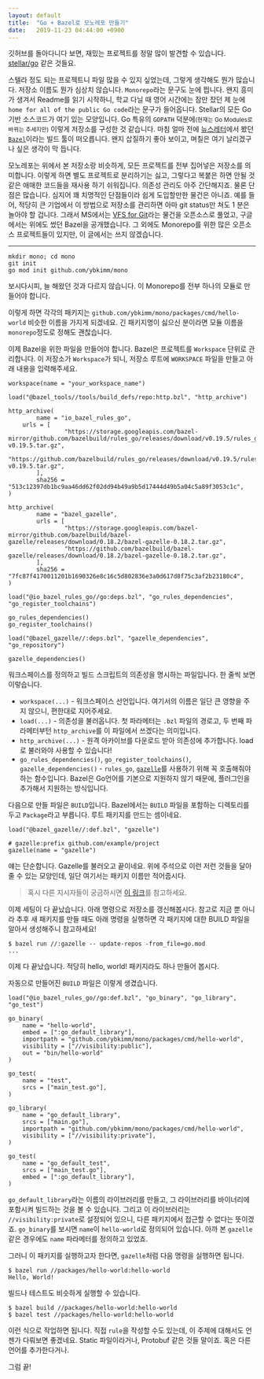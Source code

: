 ```yaml
---
layout: default
title:  "Go + Bazel로 모노레포 만들기"
date:   2019-11-23 04:44:00 +0900
---
```


깃허브를 돌아다니다 보면, 재밌는 프로젝트를 정말 많이 발견할 수 있습니다. [stellar/go](https://github.com/stellar/go) 같은 것들요.

스텔라 정도 되는 프로젝트니 파일 많을 수 있지 싶었는데, 그렇게 생각해도 뭔가 많습니다. 저장소 이름도 뭔가 심상치 않습니다. `Monorepo`라는 문구도 눈에 띕니다. 왠지 흥미가 생겨서 Readme를 읽기 시작하니, 학교 다닐 때 영어 시간에는 잠만 잤던 제 눈에 `home for all of the public Go code`라는 문구가 들어옵니다. Stellar의 모든 Go 기반 소스코드가 여기 있는 모양입니다. Go 특유의 `GOPATH` 덕분에<small>(현재는 Go Modules로 바뀌는 추세지만)</small> 이렇게 저장소를 구성한 것 같습니다. 마침 얼마 전에 [뉴스레터](https://golangweekly.com/issues/288)에서 봤던 [`Bazel`](https://bazel.build/)이라는 빌드 툴이 떠오릅니다. 왠지 삽질하기 좋아 보이고, 며칠은 여기 날리겠구나 싶은 생각이 막 듭니다.

모노레포는 위에서 본 저장소랑 비슷하게, 모든 프로젝트를 전부 집어넣은 저장소를 의미합니다. 이렇게 하면 별도 프로젝트로 분리하기는 싫고, 그렇다고 복붙은 하면 안될 것 같은 애매한 코드들을 재사용 하기 쉬워집니다. 의존성 관리도 아주 간단해지죠. 물론 단점은 많습니다. 심지어 꽤 치명적인 단점들이라 쉽게 도입할만한 물건은 아니죠. 예를 들어, 적당히 큰 기업에서 이 방법으로 저장소를 관리하면 아마 git status만 쳐도 1 분은 놀아야 할 겁니다. 그래서 MS에서는 [VFS for Git](https://vfsforgit.org/)라는 물건을 오픈소스로 풀었고, 구글에서는 위에도 썼던 Bazel을 공개했습니다. 그 외에도 Monorepo를 위한 많은 오픈소스 프로젝트들이 있지만, 이 글에서는 쓰지 않겠습니다.

----

```
mkdir mono; cd mono
git init
go mod init github.com/ybkimm/mono
```

보시다시피, 늘 해왔던 것과 다르지 않습니다. 이 Monorepo를 전부 하나의 모듈로 만들어야 합니다.

이렇게 하면 각각의 패키지는 `github.com/ybkimm/mono/packages/cmd/hello-world` 비슷한 이름을 가지게 되겠네요. 긴 패키지명이 싫으신 분이라면 모듈 이름을 `monorepo`정도로 정해도 괜찮습니다.

이제 Bazel을 위한 파일을 만들어야 합니다. Bazel은 프로젝트를 `Workspace` 단위로 관리합니다. 이 저장소가 `Workspace`가 되니, 저장소 루트에 `WORKSPACE` 파일을 만들고 아래 내용을 입력해주세요.

```
workspace(name = "your_workspace_name")

load("@bazel_tools//tools/build_defs/repo:http.bzl", "http_archive")

http_archive(
        name = "io_bazel_rules_go",
    urls = [
                "https://storage.googleapis.com/bazel-mirror/github.com/bazelbuild/rules_go/releases/download/v0.19.5/rules_go-v0.19.5.tar.gz",
                "https://github.com/bazelbuild/rules_go/releases/download/v0.19.5/rules_go-v0.19.5.tar.gz",
        ],
        sha256 = "513c12397db1bc9aa46dd62f02dd94b49a9b5d17444d49b5a04c5a89f3053c1c",
)

http_archive(
        name = "bazel_gazelle",
        urls = [
                "https://storage.googleapis.com/bazel-mirror/github.com/bazelbuild/bazel-gazelle/releases/download/0.18.2/bazel-gazelle-0.18.2.tar.gz",
                "https://github.com/bazelbuild/bazel-gazelle/releases/download/0.18.2/bazel-gazelle-0.18.2.tar.gz",
        ],
        sha256 = "7fc87f4170011201b1690326e8c16c5d802836e3a0d617d8f75c3af2b23180c4",
)

load("@io_bazel_rules_go//go:deps.bzl", "go_rules_dependencies", "go_register_toolchains")

go_rules_dependencies()
go_register_toolchains()

load("@bazel_gazelle//:deps.bzl", "gazelle_dependencies", "go_repository")

gazelle_dependencies()
```

워크스페이스를 정의하고 빌드 스크립트의 의존성을 명시하는 파일입니다. 한 줄씩 보면 이렇습니다.

* `workspace(...)` - 워크스페이스 선언입니다. 여기서의 이름은 일단 큰 영향을 주지 않으니, 편한대로 지어주세요.
* `load(...)` - 의존성을 불러옵니다. 첫 파라메터는 `.bzl` 파일의 경로고, 두 번째 파라메터부턴 `http_archive`를 이 파일에서 쓰겠다는 의미입니다.
* `http_archive(...)` - 원격 아카이브를 다운로드 받아 의존성에 추가합니다. load로 불러와야 사용할 수 있습니다!
* `go_rules_dependencies()`, `go_register_toolchains()`, `gazelle_dependencies()` - `rules_go`, [`gazelle`](https://github.com/bazelbuild/bazel-gazelle)를 사용하기 위해 꼭 호출해줘야 하는 함수입니다. Bazel은 Go언어를 기본으로 지원하지 않기 때문에, 플러그인을 추가해서 지원하는 방식입니다.

다음으로 만들 파일은 `BUILD`입니다. Bazel에서는 `BUILD` 파일을 포함하는 디렉토리를 두고 `Package`라고 부릅니다. 루트 패키지를 만드는 셈이네요.

```
load("@bazel_gazelle//:def.bzl", "gazelle")

# gazelle:prefix github.com/example/project
gazelle(name = "gazelle")
```

얘는 단순합니다. Gazelle를 불러오고 끝이네요. 위에 주석으로 이런 저런 것들을 달아줄 수 있는 모양인데, 일단 여기서는 패키지 이름만 적어줍시다.

> 혹시 다른 지시자들이 궁금하시면 [이 링크](https://github.com/bazelbuild/bazel-gazelle#directives)를 참고하세요.

이제 세팅이 다 끝났습니다. 아래 명령으로 저장소를 갱신해봅시다. 참고로 지금 뿐 아니라 추후 새 패키지를 만들 때도 아래 명령을 실행하면 각 패키지에 대한 BUILD 파일을 알아서 생성해주니 참고하세요!

```
$ bazel run //:gazelle -- update-repos -from_file=go.mod
...
```

이제 다 끝났습니다. 적당히 hello, world! 패키지라도 하나 만들어 봅시다.

자동으로 만들어진 `BUILD` 파일은 이렇게 생겼습니다.

```
load("@io_bazel_rules_go//go:def.bzl", "go_binary", "go_library", "go_test")

go_binary(
    name = "hello-world",
    embed = [":go_default_library"],
    importpath = "github.com/ybkimm/mono/packages/cmd/hello-world",
    visibility = ["//visibility:public"],
    out = "bin/hello-world"
)

go_test(
    name = "test",
    srcs = ["main_test.go"],
)

go_library(
    name = "go_default_library",
    srcs = ["main.go"],
    importpath = "github.com/ybkimm/mono/packages/cmd/hello-world",
    visibility = ["//visibility:private"],
)

go_test(
    name = "go_default_test",
    srcs = ["main_test.go"],
    embed = [":go_default_library"],
)
```

`go_default_library`라는 이름의 라이브러리를 만들고, 그 라이브러리를 바이너리에 포함시켜 빌드하는 것을 볼 수 있습니다.  그리고 이 라이브러리는 `//visibility:private`로 설정되어 있으니, 다른 패키지에서 접근할 수 없다는 뜻이겠죠. `go_binary`를 보시면 `name`이 `hello-world`로 정의되어 있습니다. 아까 본 `gazelle` 같은 경우에도 `name` 파라메터를 정의하고 있었죠.

그러니 이 패키지를 실행하고자 한다면, `gazelle`처럼 다음 명령을 실행하면 됩니다.

```
$ bazel run //packages/hello-world:hello-world
Hello, World!
```

빌드나 테스트도 비슷하게 실행할 수 있습니다.

```
$ bazel build //packages/hello-world:hello-world
$ bazel test //packages/hello-world:hello-world
```

이런 식으로 작업하면 됩니다. 직접 `rule`을 작성할 수도 있는데, 이 주제에 대해서도 언젠가 다뤄보면 좋겠네요. Static 파일이라거나, Protobuf 같은 것들 말이죠. 혹은 다른 언어를 추가한다거나.

그럼 끝!